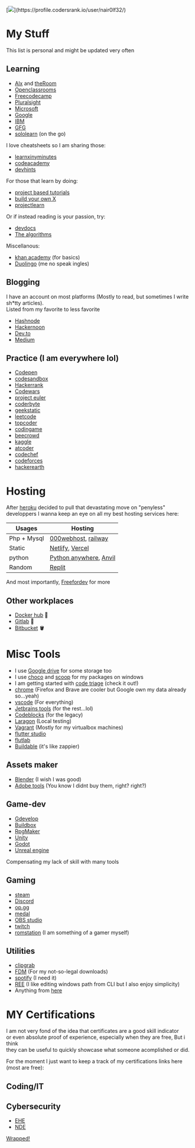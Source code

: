 [![](https://cr-ss-service.azurewebsites.net/api/ScreenShot?widget=summary&username=nair0lf32&width=10&branding=false&badges=0&style=--header-bg-color:%23000")](https://profile.codersrank.io/user/nair0lf32/)

# My Stuff

This list is personal and might be updated very often

## Learning

- [Alx](https://www.alxafrica.com/) and [theRoom](https://member.theroom.com/profile/56e7f6e1-909c-42d9-8747-b6b369de4bbb)
- [Openclassrooms](https://openclassrooms.com/)
- [Freecodecamp](https://www.freecodecamp.org/nairolf32)
- [Pluralsight](https://app.pluralsight.com/profile/florian-edemessi)
- [Microsoft](https://docs.microsoft.com/en-us/users/florianedemessi-2820/?source=docs)
- [Google](https://g.dev/nair0lf32)
- [IBM](https://www.ibm.com/training/mylearning/home)
- [GFG](https://auth.geeksforgeeks.org/user/nairolf32/profile)
- [sololearn](https://www.sololearn.com/profile/4507307/?ref=app) (on the go)

I love cheatsheets so I am sharing those:

- [learnxinyminutes](https://learnxinyminutes.com/)
- [codeacademy](https://www.codecademy.com/resources/cheatsheets/all)
- [devhints](https://devhints.io/)

For those that learn by doing:
- [project based tutorials](https://github.com/practical-tutorials/project-based-learning)
- [build your own X](https://build-your-own-x.vercel.app/)
- [projectlearn](https://projectlearn.io/)

Or if instead reading is your passion, try:

- [devdocs](https://devdocs.io/)
- [The algorithms](https://the-algorithms.com/)

Miscellanous:

- [khan academy](https://fr.khanacademy.org/profile/me/) (for basics)
- [Duolingo](https://www.duolingo.com/profile/FlorianEDE509379) (me no speak ingles)

## Blogging

I have an account on most platforms (Mostly to read, but sometimes I write sh*tty articles).  
Listed from my favorite to less favorite

- [Hashnode](https://nairolf32.hashnode.dev/)
- [Hackernoon](https://hackernoon.com/u/nairolf32)
- [Dev.to](https://dev.to/nair0lf32)
- [Medium](https://medium.com/@nairolf32)

## Practice (I am everywhere lol)
- [Codepen](https://codepen.io/nair0lf32/)
- [codesandbox](https://codesandbox.io/u/nairolf32)
- [Hackerrank](https://www.hackerrank.com/nair0lf32)
- [Codewars](https://www.codewars.com/users/nair0lf32)
- [project euler](https://projecteuler.net/)
- [coderbyte](https://coderbyte.com/profile/nairolf32)
- [geekstatic](https://app.geektastic.com/dashboard)
- [leetcode](https://leetcode.com/florianedem/)
- [topcoder](https://www.topcoder.com/members/nairolf32)
- [codingame](https://www.codingame.com/profile/2a8066199551bbb0ab8497876d1381cc2842444)
- [beecrowd](https://www.beecrowd.com.br/judge/en/profile/776503)
- [kaggle](https://www.kaggle.com/florianedemessi)
- [atcoder](https://atcoder.jp/users/nairolf32)
- [codechef](https://www.codechef.com/users/nairolf32/)
- [codeforces](https://codeforces.com/profile/nairolf32)
- [hackerearth](https://www.hackerearth.com/@florianedem)

# Hosting

After [heroku](https://www.heroku.com/) decided to pull that devastating move on "penyless" developpers I wanna keep an eye on all my best hosting services here:

| Usages          | Hosting|
|-----------------|--------|
| Php + Mysql     | [000webhost](https://fr.000webhost.com/), [railway](https://railway.app/)                           |
| Static          | [Netlify](https://app.netlify.com/teams/nair0lf32/overview), [Vercel](https://vercel.com/dashboard) |
| python          | [Python anywhere](https://www.pythonanywhere.com/user/nairolf32/), [Anvil](https://anvil.works)     |
| Random          | [Replit](https://replit.com/~)                                                |

And most importantly, [Freefordev](https://free-for.dev/#/?id=paas) for more
## Other workplaces

- [Docker hub](https://hub.docker.com/repositories) 🐳
- [Gitlab](https://gitlab.com/florianedem) 🦊
- [Bitbucket](https://bitbucket.org/nair0lf32/) 🪣

# Misc Tools

- I use [Google drive](https://drive.google.com/drive/my-drive) for some storage too
- I use [choco](https://community.chocolatey.org/) and [scoop](https://scoop.sh/#/) for my packages on windows
- I am getting started with [code triage](https://www.codetriage.com/) (check it out!)
- [chrome](https://www.google.fr/chrome/) (Firefox and Brave are cooler but Google own my data already so...yeah)
- [vscode](https://code.visualstudio.com/) (For everything)
- [Jetbrains tools](https://www.jetbrains.com/fr-fr/toolbox-app/) (for the rest...lol)
- [Codeblocks](https://www.codeblocks.org/) (for the legacy)
- [Laragon](https://laragon.org/) (Local testing)
- [Vagrant](https://www.vagrantup.com/) (Mostly for my virtualbox machines)
- [flutter studio](https://flutterstudio.app/)
- [flutlab](https://flutlab.io/profile)
- [Buildable](https://app.buildable.dev/home) (it's like zappier)

## Assets maker

- [Blender](https://www.blender.org/) (I wish I was good)
- [Adobe tools](https://www.adobe.com/fr/products/catalog.html?types=pf_252Fdesktop&types=pf_252Fmobile&types=pf_252Fweb) (You know I didnt buy them, right? right?)

## Game-dev

- [Gdevelop](https://gdevelop.io/)
- [Buildbox](https://signup.buildbox.com/)
- [RpgMaker](https://www.rpgmakerweb.com/)
- [Unity](https://unity.com/fr)
- [Godot](https://godotengine.org/)
- [Unreal engine](https://www.unrealengine.com/en-US/) 

Compensating my lack of skill with many tools

## Gaming

- [steam](https://store.steampowered.com/?l=french)
- [Discord](https://discord.com/) 
- [op.gg](https://www.op.gg/) 
- [medal](https://medal.tv/) 
- [OBS studio](https://obsproject.com/fr)
- [twitch](https://www.twitch.tv/?lang=fr) 
- [romstation](https://www.romstation.fr/) (I am something of a gamer myself)

## Utilities

- [clipgrab](https://clipgrab.de/fr)
- [FDM](https://www.freedownloadmanager.org/) (For my not-so-legal downloads)
- [spotify](https://www.spotify.com/fr/) (I need it)
- [REE](https://www.rapidee.com/en/about) (I like editing windows path from CLI but I also enjoy simplicity)
- Anything from [here](https://www.nirsoft.net/)


# MY Certifications

I am not very fond of the idea that certificates are a good skill indicator  
or even absolute proof of experience, especially when they are free, But i think  
they can be useful to quickly showcase what someone acomplished or did.

For the moment I just want to keep a track of my certifications links here (most are free):

## Coding/IT

## Cybersecurity

- [EHE](https://codered.eccouncil.org/certificate/3dba20b9-805a-4902-a235-57c4d7fc4bb0?logged=true)
- [NDE](https://codered.eccouncil.org/certificate/34d83454-2adb-43b7-bb3f-23f486918966?logged=true)


[Wrapped!](https://nair0lf32.wrapped.run) 
